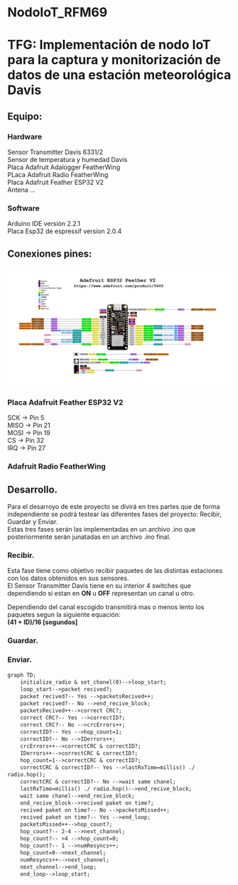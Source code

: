 # NodoIoT_RFM69
# TFG: Implementación de nodo IoT para la captura y monitorización de datos de una estación meteorológica Davis
## Equipo:
### Hardware
Sensor Transmitter Davis 6331/2  
Sensor de temperatura y humedad Davis  
Placa Adafruit Adalogger FeatherWing  
PLaca Adafruit Radio FeatherWing  
Placa Adafruit Feather ESP32 V2  
Antena ...  
### Software  
Arduino IDE versión 2.2.1  
Placa Esp32 de espressif version 2.0.4  
## Conexiones pines:

![Image text](https://github.com/DaniAntolin/NodoIoT_RFM69/blob/V1.0/imagenes/imagenes/adafruit_products_Adafruit_ESP32_Feather_V2_Pinout.png)

### Placa Adafruit Feather ESP32 V2
SCK -> Pin 5  
MISO -> Pin 21  
MOSI -> Pin 19   
CS -> Pin 32  
IRQ -> Pin 27  
### Adafruit Radio FeatherWing

## Desarrollo.
Para el desarroyo de este proyecto se divirá en tres partes que de forma independiente se podrá testear las diferentes fases del proyecto: Recibir, Guardar y Enviar.  
Estas tres fases serán las implementadas en un archivo .ino que posteriormente serán junatadas en un archivo .ino final.  
### Recibir.
Esta fase tiene como objetivo recibir paquetes de las distintas estaciones con los datos obtenidos en sus sensores.  
El Sensor Transmitter Davis tiene en su interior 4 switches que dependiendo si estan en **ON** u **OFF** representan un canal u otro.

Dependiendo del canal escogido transmitirá mas o menos lento los paquetes segun la siguiente equación:  
**(41 + ID)/16 [segundos]**  
### Guardar.
### Enviar.




```mermaid
graph TD;
    initialize_radio & set_chanel(0)-->loop_start;
    loop_start-->packet recived?;
    packet recived?-- Yes -->packetsRecived++;
    packet recived?-- No -->end_recive_block;
    packetsRecived++-->correct CRC?;
    correct CRC?-- Yes -->correctID?;
    correct CRC?-- No -->crcErrors++;
    correctID?-- Yes -->hop_count=1;
    correctID?-- No -->IDerrors++;
    crcErrors++-->correctCRC & correctID?;
    IDerrors++-->correctCRC & correctID?;
    hop_count=1-->correctCRC & correctID?;
    correctCRC & correctID?-- Yes -->lastRxTime=millis() ./ radio.hop();
    correctCRC & correctID?-- No -->wait same chanel;
    lastRxTime=millis() ./ radio.hop()-->end_recive_block;
    wait same chanel-->end_recive_block;
    end_recive_block-->recived paket on time?;
    recived paket on time?-- No -->packetsMissed++;
    recived paket on time?-- Yes -->end_loop;
    packetsMissed++-->hop_count?;
    hop_count?-- 2-4 -->next_channel;
    hop_count?-- >4 -->hop_count=0;
    hop_count?-- 1 -->numResyncs++;
    hop_count=0-->next_channel;
    numResyncs++-->next_channel;
    next_channel-->end_loop;
    end_loop-->loop_start;

```



 


